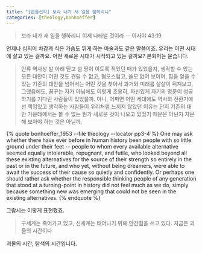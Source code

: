 ```yaml
---
title: "[한줄신학] 보라 내가 새 일을 행하리니"
categories: [theology,bonhoeffer]
---
```

>보라 내가 새 일을 행하리니 이제 나타낼 것이라 -- 이사야 43:19

언제나 심지어 차갑게 식은 가슴도 뛰게 하는 마술과도 같은 말씀이죠. 우리는 어떤 시대에 살고 있는 걸까요. 어떤 새로운 시대가 시작되고 있는 걸까요? 본회퍼는 묻습니다.

> 인류 역사상 발 아래 딛고 설 땅이 이토록 적었던 때가 있었을지, 생각할 수 있는 모든 대안이 어떤 것도 견딜 수 없고, 혐오스럽고, 쓸모 없어 보이며, 힘을 얻을 수 있는 기존의 대안을 넘어서는 어떤 것을 찾아서 과거와 미래를 샅샅이 뒤져보고, 그랬음에도, 꿈꾸는 자가 아님에도 이렇게 조용히, 자신있게 자기의 명분이 성공하기를 기다린 사람들이 있었을까. 아니, 어쩌면 어떤 세대에도 역사의 전환기에 선 책임있고 생각하는 사람들이 우리처럼 느끼지 않았던 이유는 단지 기존의 대안 가운데에서는 볼 수 없는 뭔가 새로운 것이 나오고 있었기 때문은 아닌지 자문해 보아야 하는 것은 아닐까.

{% quote bonhoeffer_1953 --file theology --locator pp3-4 %}
One may ask whether there have ever before in human history been people with so little ground under their feet -- people to whom every available alternative seemed equally intolerable, repugnant, and futile, who looked beyond all these existing alternatives for the source of their strength so entirely in the past or in the future, and who yet, without being dreamers, were able to await the success of their cause so quietly and confidently. Or perhaps one should rather ask whether the responsible thinking people of any generation that stood at a turning-point in history did not feel much as we do, simply because something new was emerging that could not be seen in the existing alternatives.
{% endquote %}

그람시는 이렇게 표현했죠.

>구세계는 죽어가고 있고, 신새계는 태어나기 위해 안간힘을 쓰고 있다. 지금은 괴물의 시간이다

괴물의 시간, 탐색의 시간입니다.
